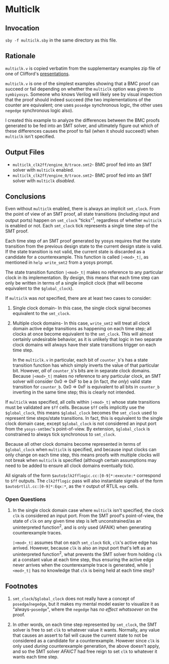 # Multiclk

## Invocation
`sby -f multiclk.sby` in the same directory as this file.

## Rationale
`multiclk.v` is copied verbatim from the supplementary examples zip file of one
of Clifford's [presentations](http://www.clifford.at/papers/2016/yosys-smtbmc/).

`multiclk.v` is one of the simplest examples showing that a BMC proof can
succeed or fail depending on whether the `multiclk` option was given to
`symbiyosys`. Someone who knows Verilog will likely see by visual inspection
that the proof should indeed succeed (the two implementations of the counter are
equivalent; one uses `posedge` synchronous logic, the other uses `negedge`
synchronous logic also).

I created this example to analyze the differences between the BMC proofs
generated to be fed into an SMT solver, and ultimately figure out which of
these differences causes the proof to fail (when it should succeed!) when
`multiclk` isn't specified.

## Output Files
* `multiclk_clk2ff/engine_0/trace.smt2`- BMC proof fed into an SMT solver with
  `multiclk` enabled.
* `multiclk_clk2ff/engine_0/trace.smt2`- BMC proof fed into an SMT solver with
  `multiclk` _disabled_.

## Conclusions
Even without `multiclk` enabled, there is always an implicit `smt_clock`.
From the point of view of an SMT proof, all state transitions (including input
and output ports) happen on `smt_clock` "ticks"<sup>1</sup>, regardless of
whether `multiclk` is enabled or not. Each `smt_clock` tick represents a single
time step of the SMT proof.

Each time step of an SMT proof generated by yosys requires that the state
transition from the previous design state to the current design state is valid.
If the state transition is not valid, the current state is discarded as a
candidate for a counterexample. This function is called `|<mod>_t|`, as
mentioned in `help write_smt2` from a yosys prompt.

The state transition function `|<mod>_t|` makes no reference to any particular
clock in its implementation. By design, this means that each time step can only
be written in terms of a single implicit clock (that will become equivalent to
the `$global_clock`).

If `multiclk` was _not_ specified, there are at least two cases to consider:
1. Single clock domain- In this case, the single clock signal becomes
   equivalent to the `smt_clock`.

2. Multiple clock domains- In this case, `write_smt2` will treat all clock
   domain active edge transitions as happening on each time step; all clocks
   at once become equivalent to the `smt_clock`. This will almost certainly
   undesirable behavior, as it is unlikely that logic in two separate clock
   domains will always have their state transitions trigger on each time step.

   In the `multiclk.v` in particular, each bit of `counter_b`'s has a state
   transition function has which simply inverts the value of that particular bit.
   However, _all_ of `counter_b`'s bits are in separate clock domains. Because
   `|<mod>_t|` makes no reference to any particular clock, an SMT solver will
   consider 0x0 => 0xF to be a (in fact, _the only_) valid state transition for
   `counter_b`. 0x0 => 0xF is equivalent to all bits in `counter_b` inverting
   in the same time step; this is clearly not intended.

If `multiclk` was specified, all cells within `|<mod>_t|` whose state
transitions must be validated are `$ff` cells. Because `$ff` cells implicitly
use the `$global_clock`, this means `$global_clock` becomes the `smt_clock`
used to represent time steps/state transitions. In fact, this is equivalent
to the single clock domain case, except `$global_clock` is not considered an
input port from the `yosys-smtbmc`'s point-of-view. By extension,
`$global_clock` is constrained to always tick synchronous to `smt_clock`.

Because all other clock domains become represented in terms of `$global_clock`
when `multiclk` is specified, and because input clocks can only change on each
time step, this means proofs with multiple clocks will not break when
`multiclk` is specified (although certain assumptions may need to be added to
ensure all clock domains eventually tick).

All signals of the form `$auto$clk2fflogic.cc:[0-9]*:execute:*`
correspond to `$ff` outputs. The `clk2fflogic` pass will also instantiate
signals of the form `$auto$rtlil.cc:[0-9]*:Eqx:*`, as the `Y` output of RTLIL
`eqx` cells.

### Open Questions
1. In the single clock domain case where `multiclk` isn't specified, the clock
   `clk` is considered an input port. From the SMT proof's point-of-view, the
   state of `clk` on any given time step is left unconstrained/as an
   uninterpreted function<sup>2</sup>, and is only used (AFAIK) when generating
   counterexample traces.

   `|<mod>_t|` assumes that on each `smt_clock` tick, `clk`'s active edge has
   arrived. However, because `clk` is also an input port that's left as an
   uninterpreted function<sup>2</sup>, what prevents the SMT solver from
   holding `clk` at a constant value at each time step, thus ensuring the
   active edge never arrives when the counterexample trace is generated,
   while `|<mod>_t|` has no knowledge that `clk` is being held at each time
   step?

## Footnotes
1. `smt_clock`/`$global_clock` does not really have a concept of
   `posedge`/`negedge`, but it makes my mental model easier to visualize it as
   "always-`posedge`", where the `negedge` has _no effect whatsoever_ on the
   proof.

2. In other words, on each time step represented by `smt_clock`, the SMT solver
   is free to set `clk` to whatever value it wants. Normally, any value that
   causes an assert to fail will cause the current state to not be considered
   as a candidate for a counterexample. However since `clk` is only used
   _during_ counterexample generation, the above doesn't apply, and so the SMT
   solver _AFAICT_ had free reign to set `clk` to whatever it wants each time
   step.

